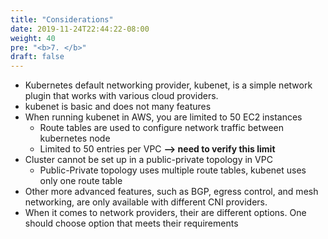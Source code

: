 ```yaml
---
title: "Considerations"
date: 2019-11-24T22:44:22-08:00
weight: 40
pre: "<b>7. </b>"
draft: false
---
```


* Kubernetes default networking provider, kubenet, is a simple network plugin that works with various cloud providers.
* kubenet is basic and does not many features
* When running kubenet in AWS, you are limited to 50 EC2 instances
  * Route tables are used to configure network traffic between kubernetes node
  * Limited to 50 entries per VPC **--> need to verify this limit**
* Cluster cannot be set up in a public-private topology in VPC
  * Public-Private topology uses multiple route tables, kubenet uses only one route table
* Other more advanced features, such as BGP, egress control, and mesh networking, are only available with different CNI providers.
* When it comes to network providers, their are different options. One should choose option that meets their requirements
